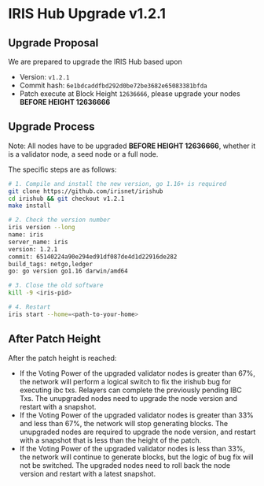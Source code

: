 # IRIS Hub Upgrade v1.2.1

## Upgrade Proposal

We are prepared to upgrade the IRIS Hub based upon

- Version: `v1.2.1`
- Commit hash: `6e1bdcaddfbd292d0be72be3682e65083381bfda`
- Patch execute at Block Height `12636666`, please upgrade your nodes **BEFORE HEIGHT 12636666**

## Upgrade Process

Note: All nodes have to be upgraded **BEFORE HEIGHT 12636666**, whether it is a validator node, a seed node or a full node.

The specific steps are as follows:

```bash
# 1. Compile and install the new version, go 1.16+ is required
git clone https://github.com/irisnet/irishub
cd irishub && git checkout v1.2.1
make install

# 2. Check the version number
iris version --long
name: iris
server_name: iris
version: 1.2.1
commit: 65140224a90e294ed91df087de4d1d22916de282
build_tags: netgo,ledger
go: go version go1.16 darwin/amd64

# 3. Close the old software
kill -9 <iris-pid>

# 4. Restart
iris start --home=<path-to-your-home>
```

## After Patch Height

After the patch height is reached:

- If the Voting Power of the upgraded validator nodes is greater than 67%, the network will perform a logical switch to fix the irishub bug for executing ibc txs. Relayers can complete the previously pending IBC Txs. The unupgraded nodes need to upgrade the node version and restart with a snapshot.
- If the Voting Power of the upgraded validator nodes is greater than 33% and less than 67%, the network will stop generating blocks. The unupgraded nodes are required to upgrade the node version, and restart with a snapshot that is less than the height of the patch.
- If the Voting Power of the upgraded validator nodes is less than 33%, the network will continue to generate blocks, but the logic of bug fix will not be switched. The upgraded nodes need to roll back the node version and restart with a latest snapshot.
